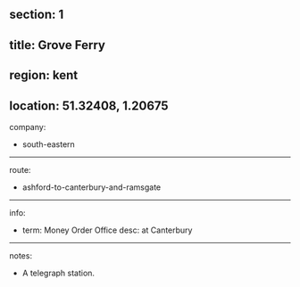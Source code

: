 section: 1
----
title: Grove Ferry
----
region: kent
----
location: 51.32408, 1.20675
----
company:
- south-eastern
----
route:
- ashford-to-canterbury-and-ramsgate
----
info:
- term: Money Order Office
  desc: at Canterbury
----
notes:
- A telegraph station.
